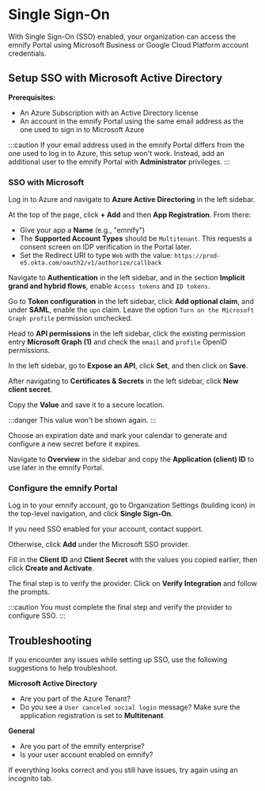 # Single Sign-On

With Single Sign-On (SSO) enabled, your organization can access the emnify Portal using Microsoft Business or Google Cloud Platform account credentials.

## Setup SSO with Microsoft Active Directory

**Prerequisites:**

- An Azure Subscription with an Active Directory license
- An account in the emnify Portal using the same email address as the one used to sign in to Microsoft Azure

:::caution
If your email address used in the emnify Portal differs from the one used to log in to Azure, this setup won't work.
Instead, add an additional user to the emnify Portal with **Administrator** privileges.
:::

### SSO with Microsoft

Log in to Azure and navigate to **Azure Active Directoring** in the left sidebar.

At the top of the page, click **+ Add** and then **App Registration**. 
From there:
- Give your app a **Name** (e.g., "emnify")
- The **Supported Account Types** should be `Multitenant`.
This requests a consent screen on IDP verification in the Portal later. 
- Set the Redirect URI to type `Web` with the value: `https://prod-e5.okta.com/oauth2/v1/authorize/callback`

Navigate to **Authentication** in the left sidebar, and in the section **Implicit grand and hybrid flows**, enable `Access tokens` and `ID tokens`.

Go to **Token configuration** in the left sidebar, click **Add optional claim**, and under **SAML**, enable the `upn` claim.
Leave the option `Turn on the Microsoft Graph profile` permission unchecked.

Head to **API permissions** in the left sidebar, click the existing permission entry **Microsoft Graph (1)** and check the `email` and `profile` OpenID permissions.

In the left sidebar, go to **Expose an API**, click **Set**, and then click on **Save**.

After navigating to **Certificates & Secrets** in the left sidebar, click **New client secret**.

Copy the **Value** and save it to a secure location.

:::danger
This value won't be shown again.
:::

Choose an expiration date and mark your calendar to generate and configure a new secret before it expires.

Navigate to **Overview** in the sidebar and copy the **Application (client) ID** to use later in the emnify Portal.

### Configure the emnify Portal

Log in to your emnify account, go to Organization Settings (building icon) in the top-level navigation, and click **Single Sign-On**.

If you need SSO enabled for your account, contact support.

Otherwise, click **Add** under the Microsoft SSO provider.

Fill in the **Client ID** and **Client Secret** with the values you copied earlier, then click **Create and Activate**.

The final step is to verify the provider. 
Click on **Verify Integration** and follow the prompts.

:::caution
You must complete the final step and verify the provider to configure SSO.
:::

## Troubleshooting

If you encounter any issues while setting up SSO, use the following suggestions to help troubleshoot.

**Microsoft Active Directory**

- Are you part of the Azure Tenant?
- Do you see a `User canceled social login` message? Make sure the application registration is set to **Multitenant**.

**General**

- Are you part of the emnify enterprise?
- Is your user account enabled on emnify?

If everything looks correct and you still have issues, try again using an incognito tab.

